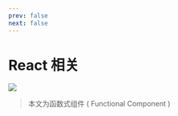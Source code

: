 ```yaml
---
prev: false
next: false
---
```


# React 相关

![](/static/skill-images/react.webp)

> 本文为函数式组件 ( Functional Component )

